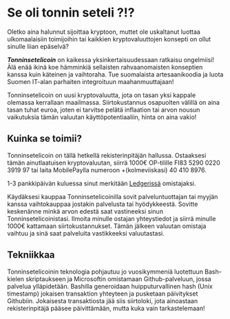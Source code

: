 # Se oli tonnin seteli ?!?

Oletko aina halunnut sijoittaa kryptoon, muttet ole uskaltanut luottaa 
ulkomaalaisiin toimijoihin tai kaikkien kryptovaluuttojen konsepti on ollut sinulle liian epäselvä?

***Tonninsetelicoin*** on kaikessa yksinkertaisuudessaan ratkaisu ongelmiisi! 
Älä enää ikinä koe hämminkiä sellaisten rahvaanomaisten konseptien kanssa kuin käteinen ja vaihtoraha.
Tue suomalaista artesaanikoodia ja luota Suomen IT-alan parhaiten integroituun maahanmuuttajaan! 

Tonninsetelicoin on uusi kryptovaluutta, jota on tasan yksi kappale olemassa kerrallaan maailmassa. 
Siirtokustannus osapuolten välillä on aina tasan tuhat euroa, joten ei tarvitse pelätä inflaation tai arvon nousun
vaikutuksia tämän valuutan käyttöpotentiaaliin, hinta on aina vakio!

## Kuinka se toimii?

Tonninsetelicoin on tällä hetkellä rekisterinpitäjän hallussa. Ostaaksesi tämän ainutlaatuisen kryptovaluutan, 
siirrä 1000€ OP-tilille FI83 5290 0220 3919 97 tai laita MobilePaylla numeroon +(kolmeviiskasi) 40 410 8976.

1-3 pankkipäivän kuluessa sinut merkitään [Ledgerissä](https://github.com/httpsterio/tonninsetelicoin/blob/master/ledger.md)
omistajaksi.

Käydäksesi kauppaa Tonninsetelicoinilla sovit palveluntuottajan tai myyjän kanssa vaihtokauppaa jostakin palvelusta tai hyödykkeestä. 
Sovitte keskenänne minkä arvon edestä saat vastineeksi sinun Tonninsetelicoinistasi. Ilmoita minulle ostajan yhteystiedot ja siirrä minulle
1000€ kattamaan siirtokustannukset. Tämän jälkeen valuutan omistaja vaihtuu ja sinä saat palveluita vastikkeeksi valuutastasi.

## Tekniikkaa

Tonninsetelicoinin teknologia pohjautuu jo vuosikymmeniä luotettuun Bash-kielen skriptaukseen ja Microsoftin omistamaan Github-palveluun, jossa palvelua ylläpidetään.
Bashilla generoidaan huipputurvallinen hash (Unix timestamp) jokaisen transaktion yhteyteen ja pusketaan päivitykset Githubiin. Jokaisesta transaktiosta
jää siis siirtoloki, jota ainoastaan rekisterinpitäjä pääsee päivittämään, mutta kuka vain tarkastelemaan!
